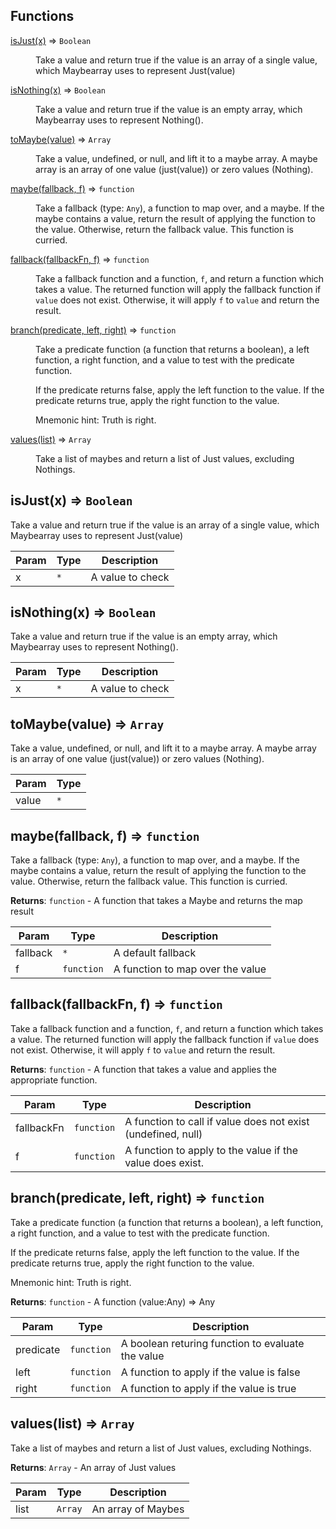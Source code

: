 ## Functions

<dl>
<dt><a href="#isJust">isJust(x)</a> ⇒ <code>Boolean</code></dt>
<dd><p>Take a value and return true if the value is an array of a single
value, which Maybearray uses to represent Just(value)</p>
</dd>
<dt><a href="#isNothing">isNothing(x)</a> ⇒ <code>Boolean</code></dt>
<dd><p>Take a value and return true if the value is an empty array,
which Maybearray uses to represent Nothing().</p>
</dd>
<dt><a href="#toMaybe">toMaybe(value)</a> ⇒ <code>Array</code></dt>
<dd><p>Take a value, undefined, or null, and lift
it to a maybe array.
A maybe array is an array of one value (just(value))
or zero values (Nothing).</p>
</dd>
<dt><a href="#maybe">maybe(fallback, f)</a> ⇒ <code>function</code></dt>
<dd><p>Take a fallback (type: <code>Any</code>), a function to map over, and a maybe.
If the maybe contains a value, return the result of applying
the function to the value. Otherwise, return the fallback value.
This function is curried.</p>
</dd>
<dt><a href="#fallback">fallback(fallbackFn, f)</a> ⇒ <code>function</code></dt>
<dd><p>Take a fallback function and a function, <code>f</code>, and return a function which takes a value.
The returned function will apply the fallback function if <code>value</code> does not exist.
Otherwise, it will apply <code>f</code> to <code>value</code> and return the result.</p>
</dd>
<dt><a href="#branch">branch(predicate, left, right)</a> ⇒ <code>function</code></dt>
<dd><p>Take a predicate function (a function that returns a boolean),
a left function, a right function, and a value to test with the
predicate function.</p>
<p>If the predicate returns false, apply the left function to the value.
If the predicate returns true, apply the right function to the value.</p>
<p>Mnemonic hint: Truth is right.</p>
</dd>
<dt><a href="#values">values(list)</a> ⇒ <code>Array</code></dt>
<dd><p>Take a list of maybes and return a list of Just values, excluding Nothings.</p>
</dd>
</dl>

<a name="isJust"></a>

## isJust(x) ⇒ <code>Boolean</code>
Take a value and return true if the value is an array of a single
value, which Maybearray uses to represent Just(value)


| Param | Type | Description |
| --- | --- | --- |
| x | <code>\*</code> | A value to check |

<a name="isNothing"></a>

## isNothing(x) ⇒ <code>Boolean</code>
Take a value and return true if the value is an empty array,
which Maybearray uses to represent Nothing().


| Param | Type | Description |
| --- | --- | --- |
| x | <code>\*</code> | A value to check |

<a name="toMaybe"></a>

## toMaybe(value) ⇒ <code>Array</code>
Take a value, undefined, or null, and lift
it to a maybe array.
A maybe array is an array of one value (just(value))
or zero values (Nothing).


| Param | Type |
| --- | --- |
| value | <code>\*</code> | 

<a name="maybe"></a>

## maybe(fallback, f) ⇒ <code>function</code>
Take a fallback (type: `Any`), a function to map over, and a maybe.
If the maybe contains a value, return the result of applying
the function to the value. Otherwise, return the fallback value.
This function is curried.

**Returns**: <code>function</code> - A function that takes a Maybe and returns the map result  

| Param | Type | Description |
| --- | --- | --- |
| fallback | <code>\*</code> | A default fallback |
| f | <code>function</code> | A function to map over the value |

<a name="fallback"></a>

## fallback(fallbackFn, f) ⇒ <code>function</code>
Take a fallback function and a function, `f`, and return a function which takes a value.
The returned function will apply the fallback function if `value` does not exist.
Otherwise, it will apply `f` to `value` and return the result.

**Returns**: <code>function</code> - A function that takes a value and applies the appropriate function.  

| Param | Type | Description |
| --- | --- | --- |
| fallbackFn | <code>function</code> | A function to call if value does not exist (undefined, null) |
| f | <code>function</code> | A function to apply to the value if the value does exist. |

<a name="branch"></a>

## branch(predicate, left, right) ⇒ <code>function</code>
Take a predicate function (a function that returns a boolean),
a left function, a right function, and a value to test with the
predicate function.

If the predicate returns false, apply the left function to the value.
If the predicate returns true, apply the right function to the value.

Mnemonic hint: Truth is right.

**Returns**: <code>function</code> - A function (value:Any) => Any  

| Param | Type | Description |
| --- | --- | --- |
| predicate | <code>function</code> | A boolean returing function to evaluate the value |
| left | <code>function</code> | A function to apply if the value is false |
| right | <code>function</code> | A function to apply if the value is true |

<a name="values"></a>

## values(list) ⇒ <code>Array</code>
Take a list of maybes and return a list of Just values, excluding Nothings.

**Returns**: <code>Array</code> - An array of Just values  

| Param | Type | Description |
| --- | --- | --- |
| list | <code>Array</code> | An array of Maybes |

